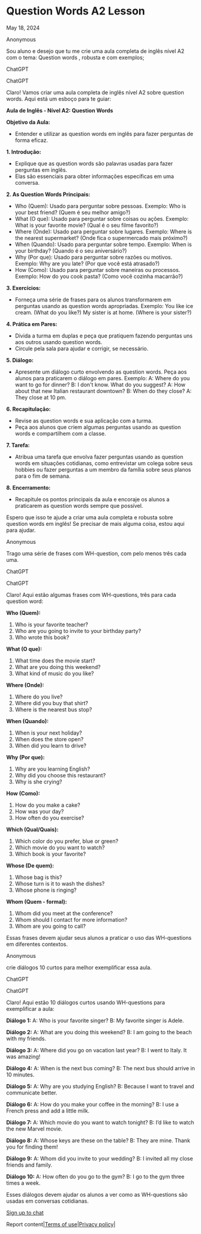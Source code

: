 # Question Words A2 Lesson

May 18, 2024



Anonymous

Sou aluno e desejo que tu me crie uma aula completa de inglês nível A2 com o tema: Question words , robusta e com exemplos;

ChatGPT

ChatGPT

Claro! Vamos criar uma aula completa de inglês nível A2 sobre question words. Aqui está um esboço para te guiar:

**Aula de Inglês - Nível A2: Question Words**

**Objetivo da Aula:**

- Entender e utilizar as question words em inglês para fazer perguntas de forma eficaz.

**1. Introdução:**

- Explique que as question words são palavras usadas para fazer perguntas em inglês.
- Elas são essenciais para obter informações específicas em uma conversa.

**2. As Question Words Principais:**

- Who (Quem): Usado para perguntar sobre pessoas. Exemplo: Who is your best friend? (Quem é seu melhor amigo?)
- What (O que): Usado para perguntar sobre coisas ou ações. Exemplo: What is your favorite movie? (Qual é o seu filme favorito?)
- Where (Onde): Usado para perguntar sobre lugares. Exemplo: Where is the nearest supermarket? (Onde fica o supermercado mais próximo?)
- When (Quando): Usado para perguntar sobre tempo. Exemplo: When is your birthday? (Quando é o seu aniversário?)
- Why (Por que): Usado para perguntar sobre razões ou motivos. Exemplo: Why are you late? (Por que você está atrasado?)
- How (Como): Usado para perguntar sobre maneiras ou processos. Exemplo: How do you cook pasta? (Como você cozinha macarrão?)

**3. Exercícios:**

- Forneça uma série de frases para os alunos transformarem em perguntas usando as question words apropriadas. Exemplo: You like ice cream. (What do you like?) My sister is at home. (Where is your sister?)

**4. Prática em Pares:**

- Divida a turma em duplas e peça que pratiquem fazendo perguntas uns aos outros usando question words.
- Circule pela sala para ajudar e corrigir, se necessário.

**5. Diálogo:**

- Apresente um diálogo curto envolvendo as question words. Peça aos alunos para praticarem o diálogo em pares. Exemplo: A: Where do you want to go for dinner? B: I don't know. What do you suggest? A: How about that new Italian restaurant downtown? B: When do they close? A: They close at 10 pm.

**6. Recapitulação:**

- Revise as question words e sua aplicação com a turma.
- Peça aos alunos que criem algumas perguntas usando as question words e compartilhem com a classe.

**7. Tarefa:**

- Atribua uma tarefa que envolva fazer perguntas usando as question words em situações cotidianas, como entrevistar um colega sobre seus hobbies ou fazer perguntas a um membro da família sobre seus planos para o fim de semana.

**8. Encerramento:**

- Recapitule os pontos principais da aula e encoraje os alunos a praticarem as question words sempre que possível.

Espero que isso te ajude a criar uma aula completa e robusta sobre question words em inglês! Se precisar de mais alguma coisa, estou aqui para ajudar.



Anonymous

Trago uma série de frases com WH-question, com pelo menos três cada uma.

ChatGPT

ChatGPT

Claro! Aqui estão algumas frases com WH-questions, três para cada question word:

**Who (Quem):**

1. Who is your favorite teacher?
2. Who are you going to invite to your birthday party?
3. Who wrote this book?

**What (O que):**

1. What time does the movie start?
2. What are you doing this weekend?
3. What kind of music do you like?

**Where (Onde):**

1. Where do you live?
2. Where did you buy that shirt?
3. Where is the nearest bus stop?

**When (Quando):**

1. When is your next holiday?
2. When does the store open?
3. When did you learn to drive?

**Why (Por que):**

1. Why are you learning English?
2. Why did you choose this restaurant?
3. Why is she crying?

**How (Como):**

1. How do you make a cake?
2. How was your day?
3. How often do you exercise?

**Which (Qual/Quais):**

1. Which color do you prefer, blue or green?
2. Which movie do you want to watch?
3. Which book is your favorite?

**Whose (De quem):**

1. Whose bag is this?
2. Whose turn is it to wash the dishes?
3. Whose phone is ringing?

**Whom (Quem - formal):**

1. Whom did you meet at the conference?
2. Whom should I contact for more information?
3. Whom are you going to call?

Essas frases devem ajudar seus alunos a praticar o uso das WH-questions em diferentes contextos.



Anonymous

crie diálogos 10 curtos para melhor exemplificar essa aula.

ChatGPT

ChatGPT

Claro! Aqui estão 10 diálogos curtos usando WH-questions para exemplificar a aula:

**Diálogo 1:** A: Who is your favorite singer? B: My favorite singer is Adele.

**Diálogo 2:** A: What are you doing this weekend? B: I am going to the beach with my friends.

**Diálogo 3:** A: Where did you go on vacation last year? B: I went to Italy. It was amazing!

**Diálogo 4:** A: When is the next bus coming? B: The next bus should arrive in 10 minutes.

**Diálogo 5:** A: Why are you studying English? B: Because I want to travel and communicate better.

**Diálogo 6:** A: How do you make your coffee in the morning? B: I use a French press and add a little milk.

**Diálogo 7:** A: Which movie do you want to watch tonight? B: I’d like to watch the new Marvel movie.

**Diálogo 8:** A: Whose keys are these on the table? B: They are mine. Thank you for finding them!

**Diálogo 9:** A: Whom did you invite to your wedding? B: I invited all my close friends and family.

**Diálogo 10:** A: How often do you go to the gym? B: I go to the gym three times a week.

Esses diálogos devem ajudar os alunos a ver como as WH-questions são usadas em conversas cotidianas.

[Sign up to chat](https://chatgpt.com/)

Report content|[Terms of use](https://openai.com/policies/terms-of-use)|[Privacy policy](https://openai.com/policies/privacy-policy)|





